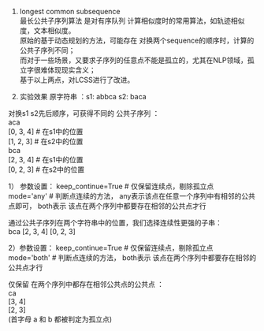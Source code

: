 1. longest common subsequence  
    最长公共子序列算法 是对有序队列 计算相似度时的常用算法，如轨迹相似度，文本相似度。  
    原始的基于动态规划的方法，可能存在 对换两个sequence的顺序时，计算的公共子序列不同；  
    而对于一些场景，又要求子序列的任意点不能是孤立的，尤其在NLP领域，孤立字很难体现现实含义；  
    基于以上两点，对LCSS进行了改进。  
    
2. 实验效果
 原字符串 ：s1:  abbca      s2:  baca   
 
 对换s1 s2先后顺序，可获得不同的 公共子序列 ：  
aca  
 [0, 3, 4]   # 在s1中的位置    
 [1, 2, 3]   # 在s2中的位置   
bca   
 [2, 3, 4]  # 在s1中的位置   
 [0, 2, 3]  # 在s2中的位置   
 
1） 参数设置： 
keep_continue=True  # 仅保留连续点，剔除孤立点  
mode='any'  #  判断点连续的方法， any表示该点在任意一个序列中有相邻的公共点即可，  both表示 该点在两个序列中都要存在相邻的公共点才行  

通过公共子序列在两个字符串中的位置，我们选择连续性更强的子串：  
 bca 
 [2, 3, 4] 
 [0, 2, 3]


2）参数设置：
keep_continue=True  # 仅保留连续点，剔除孤立点  
mode='both'  #  判断点连续的方法， both表示 该点在两个序列中都要存在相邻的公共点才行  

仅保留 在两个序列中都存在相邻公共点的公共点 ：  
 ca   
 [3, 4]   
 [2, 3]  
(首字母  a 和 b 都被判定为孤立点)  

